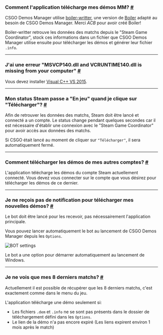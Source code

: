 <a class="anchor" id="how"></a>

### Comment l'application télécharge mes démos MM? [#](/fr/docs/downloads#how)

CSGO Demos Manager utilise [boiler-writter](https://github.com/akiver/boiler-writter), une version de [Boiler](https://bitbucket.org/ACB/boiler/) adapté au besoin de CSGO Demos Manager. Merci _ACB_ pour avoir créé Boiler!

Boiler-writter retrouve les données des matchs depuis le "Steam Game Coordinator", stock ces informations dans un fichier que CSGO Demos Manager utilise ensuite pour télécharger les démos et générer leur fichier `.info`.

---

<a class="anchor" id="msvcp"></a>

### J'ai une erreur "MSVCP140.dll and VCRUNTIME140.dll is missing from your computer" [#](/fr/docs/downloads#msvcp)

Vous devez installer [Visual C++ VS 2015](https://www.microsoft.com/en-us/download/details.aspx?id=48145).

---

<a class="anchor" id="steam-status"></a>

### Mon status Steam passe a "En jeu" quand je clique sur "Télécharger"? [#](/fr/docs/downloads#steam-status)

Afin de retrouver les données des matchs, Steam doit être lancé et connecté a un compte.
Le status change pendant quelques secondes car il est nécessaire d'établir une connexion avec le "Steam Game Coordinator" pour avoir accès aux données des matchs.

Si CSGO était lancé au moment de cliquer sur `"Télécharger"`, il sera automatiquement fermé.

---

<a class="anchor" id="others-accounts"></a>

### Comment télécharger les démos de mes autres comptes? [#](/fr/docs/downloads#others-accounts)

L'application télécharge les démos du compte Steam actuellement connecté. Vous devez vous connecter sur le compte que vous désirez pour télécharger les démos de ce dernier.

---

<a class="anchor" id="notifications"></a>

### Je ne reçois pas de notification pour télécharger mes nouvelles démos? [#](/fr/docs/downloads#notifications)

Le bot doit être lancé pour les recevoir, pas nécessairement l'application principale.

Vous pouvez lancer automatiquement le bot au lancement de CSGO Demos Manager depuis les `Options`.

![BOT settings](docs/downloads/bot-settings.png)

<p class="has-text-warning">Le bot a une option pour démarrer automatiquement au lancement de Windows.</p>

---

<a class="anchor" id="matches-number"></a>

### Je ne vois que mes 8 derniers matchs? [#](/fr/docs/downloads#matches-number)

Actuellement il est possible de récupérer que les 8 derniers matchs, c'est exactement comme dans le menu du jeu.

L'application télécharge une démo seulement si:

- Les fichiers `.dem` et `.info` ne se sont pas présents dans le dossier de téléchargement défini dans les `Options`.
- Le lien de la démo n'a pas encore expiré (Les liens expirent environ 1 mois après le match)
